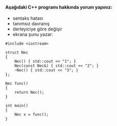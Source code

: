 #### Aşağıdaki C++ programı hakkında yorum yapınız:

+ sentaks hatası
+ tanımsız davranış
+ derleyiciye göre değişir
+ ekrana şunu yazar: 

```
#include <iostream>

struct Nec
{
	Nec() { std::cout << "1"; }
	Nec(const Nec&) { std::cout << "2"; }
	~Nec() { std::cout << "3"; }
};

Nec func()
{
	return Nec();
}

int main()
{
	Nec x = func();
}

```
